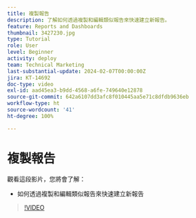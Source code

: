 ```yaml
---
title: 複製報告
description: 了解如何透過複製和編輯類似報告來快速建立新報告。
feature: Reports and Dashboards
thumbnail: 3427230.jpg
type: Tutorial
role: User
level: Beginner
activity: deploy
team: Technical Marketing
last-substantial-update: 2024-02-07T00:00:00Z
jira: KT-14692
doc-type: video
exl-id: aad45ea3-b9dd-4568-a6fe-749640e12878
source-git-commit: 642a6107dd3afc8f010445aa5e71c8dfdb9636eb
workflow-type: ht
source-wordcount: '41'
ht-degree: 100%

---
```


# 複製報告

觀看這段影片，您將會了解：

* 如何透過複製和編輯類似報告來快速建立新報告

>[!VIDEO](https://video.tv.adobe.com/v/3427230/?quality=12&learn=on)
